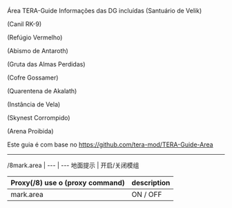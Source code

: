 Área TERA-Guide
Informações das DG incluídas
(Santuário de Velik)

(Canil RK-9)

(Refúgio Vermelho)

(Abismo de Antaroth)

(Gruta das Almas Perdidas)

(Cofre Gossamer)

(Quarentena de Akalath)

(Instância de Vela)

(Skynest Corrompido)

(Arena Proibida)

Este guia é com base no https://github.com/tera-mod/TERA-Guide-Area

------

/8mark.area | 
--- | ---
地面提示 | 开启/关闭模组

Proxy(/8) use o (proxy command) | description
--- | ---
mark.area | ON / OFF
